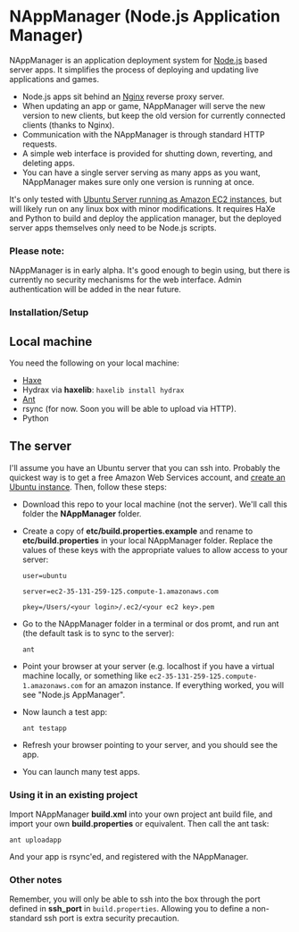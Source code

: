 [ubuntuamazon]: https://help.ubuntu.com/community/EC2StartersGuide
[nodejs]: http://nodejs.org/
[nginx]: http://nginx.net/
[haxe]: http://haxe.org/
[npm]: http://npmjs.org/
[ant]: http://ant.apache.org/

# NAppManager (Node.js Application Manager)

NAppManager is an application deployment system for [Node.js][nodejs] based server apps. It simplifies the process of deploying and updating live applications and games.  

- Node.js apps sit behind an [Nginx][nginx] reverse proxy server.
- When updating an app or game, NAppManager will serve the new version to new clients, but keep the old version for currently connected clients (thanks to Nginx).
- Communication with the NAppManager is through standard HTTP requests.
- A simple web interface is provided for shutting down, reverting, and deleting apps.
- You can have a single server serving as many apps as you want, NAppManager makes sure only one version is running at once.

It's only tested with [Ubuntu Server running as Amazon EC2 instances][ubuntuamazon], but will likely run on any linux box with minor modifications.  It requires HaXe and Python to build and deploy the application manager, but the deployed server apps themselves only need to be Node.js scripts. 

### Please note:

NAppManager is in early alpha.  It's good enough to begin using, but there is currently no security mechanisms for the web interface.  Admin authentication will be added in the near future.  

### Installation/Setup

## Local machine

You need the following on your local machine:

- [Haxe](http://haxe.org/download)
- Hydrax via **haxelib**: `haxelib install hydrax`
- [Ant][ant]
- rsync (for now.  Soon you will be able to upload via HTTP). 
- Python

## The server

I'll assume you have an Ubuntu server that you can ssh into.  Probably the quickest way is to get a free Amazon Web Services account, and [create an Ubuntu instance][ubuntuamazon].  Then, follow these steps:

- Download this repo to your local machine (not the server).  We'll call this folder the **NAppManager** folder.
- Create a copy of **etc/build.properties.example** and rename to **etc/build.properties** in your local NAppManager folder.  Replace the values of these keys with the appropriate values to allow access to your server:

	`user=ubuntu`
	
	`server=ec2-35-131-259-125.compute-1.amazonaws.com`
	
	`pkey=/Users/<your login>/.ec2/<your ec2 key>.pem`

- Go to the NAppManager folder in a terminal or dos promt, and run ant (the default task is to sync to the server):

	`ant`
	
- Point your browser at your server (e.g. localhost if you have a virtual machine locally, or something like `ec2-35-131-259-125.compute-1.amazonaws.com` for an amazon instance.  If everything worked, you will see "Node.js AppManager".
- Now launch a test app:
	
	`ant testapp`
	
- Refresh your browser pointing to your server, and you should see the app.
- You can launch many test apps. 

### Using it in an existing project

Import NAppManager **build.xml** into your own project ant build file, and import your own **build.properties** or equivalent.  Then call the ant task:

`ant uploadapp`
	
And your app is rsync'ed, and registered with the NAppManager.  

### Other notes

Remember, you will only be able to ssh into the box through the port defined in **ssh_port** in `build.properties`.  Allowing you to define a non-standard ssh port is extra security precaution.




